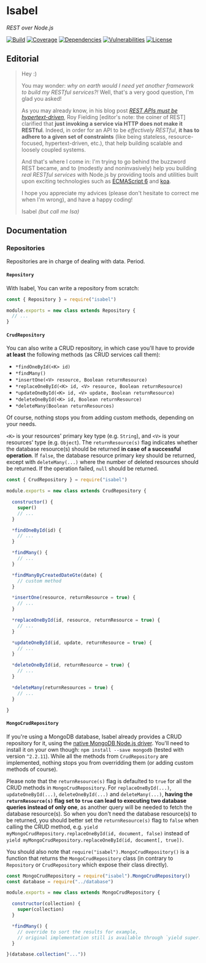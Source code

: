 # Isabel

*REST over Node.js*

[![Build](https://api.travis-ci.org/isabeljs/nodejs.svg?branch=develop)](https://travis-ci.org/isabeljs/nodejs)
[![Coverage](https://coveralls.io/repos/github/isabeljs/nodejs/badge.svg?branch=develop)](https://coveralls.io/github/isabeljs/nodejs?branch=develop)
[![Dependencies](https://david-dm.org/isabeljs/nodejs/status.svg)](https://david-dm.org/isabeljs/nodejs)
[![Vulnerabilities](https://snyk.io/test/github/isabeljs/nodejs/badge.svg)](https://snyk.io/test/github/isabeljs/nodejs)
[![License](https://img.shields.io/badge/license-MIT-brightgreen.svg?style=flat)](https://opensource.org/licenses/MIT)

## Editorial

> Hey :)
>
> You may wonder: *why on earth would I need yet another framework to build my RESTful services?!* Well, that's a very good question, I'm glad you asked!
>
> As you may already know, in his blog post *[REST APIs must be hypertext-driven](http://roy.gbiv.com/untangled/2008/rest-apis-must-be-hypertext-driven)*, Roy Fielding [editor's note: the coiner of REST] clarified that **just invoking a service via HTTP does not make it RESTful**. Indeed, in order for an API to be *effectively RESTful*, **it has to adhere to a given set of constraints** (like being stateless, resource-focused, hypertext-driven, etc.), that help building scalable and loosely coupled systems.
>
> And that's where I come in: I'm trying to go behind the buzzword REST became, and to (modestly and noninvasively) help you building *real RESTful services* with Node.js by providing tools and utilities built upon exciting technologies such as [ECMAScript 6](https://www.wikiwand.com/en/ECMAScript#/6th_Edition_-_ECMAScript_2015) and [koa](http://koajs.com/).
>
> I hope you appreciate my advices (please don't hesitate to correct me when I'm wrong), and have a happy coding!
>
> Isabel *(but call me Isa)*

## Documentation

### Repositories

Repositories are in charge of dealing with data. Period.

#### `Repository`

With Isabel, You can write a repository from scratch:

```js
const { Repository } = require("isabel")

module.exports = new class extends Repository {
  // ...
}
```

#### `CrudRepository`

You can also write a CRUD repository, in which case you'll have to provide **at least** the following methods (as CRUD services call them):

 - `*findOneById(<K> id)`
 - `*findMany()`
 - `*insertOne(<V> resource, Boolean returnResource)`
 - `*replaceOneById(<K> id, <V> resource, Boolean returnResource)`
 - `*updateOneById(<K> id, <V> update, Boolean returnResource)`
 - `*deleteOneById(<K> id, Boolean returnResource)`
 - `*deleteMany(Boolean returnResources)`

Of course, nothing stops you from adding custom methods, depending on your needs.

`<K>` is your resources' primary key type (e.g. `String`), and `<V>` is your resources' type (e.g. `Object`). The `returnResource(s)` flag indicates whether the database resource(s) should be returned **in case of a successful operation**. If `false`, the database resource primary key should be returned, except with `deleteMany(...)` where the number of deleted resources should be returned. If the operation failed, `null` should be returned.

```js
const { CrudRepository } = require("isabel")

module.exports = new class extends CrudRepository {

  constructor() {
    super()
    // ...
  }

  *findOneById(id) {
    // ...
  }

  *findMany() {
    // ...
  }

  *findManyByCreatedDateGte(date) {
    // custom method
  }

  *insertOne(resource, returnResource = true) {
    // ...
  }

  *replaceOneById(id, resource, returnResource = true) {
    // ...
  }

  *updateOneById(id, update, returnResource = true) {
    // ...
  }

  *deleteOneById(id, returnResource = true) {
    // ...
  }

  *deleteMany(returnResources = true) {
    // ...
  }

}
```

#### `MongoCrudRepository`

If you're using a MongoDB database, Isabel already provides a CRUD repository for it, using the [native MongoDB Node.js driver](https://mongodb.github.io/node-mongodb-native/). You'll need to install it on your own though: `npm install --save mongodb` (tested with version `^2.2.11`). While all the methods from `CrudRepository` are implemented, nothing stops you from overridding them (or adding custom methods of course).

Please note that the `returnResource(s)` flag is defaulted to `true` for all the CRUD methods in `MongoCrudRepository`. For `replaceOneById(...)`, `updateOneById(...)`, `deleteOneById(...)` and `deleteMany(...)`, **having the `returnResource(s)` flag set to `true` can lead to executing two database queries instead of only one**, as another query will be needed to fetch the database resource(s). So when you don't need the database resource(s) to be returned, you should better set the `returnResource(s)` flag to `false` when calling the CRUD method, e.g. `yield myMongoCrudRepository.replaceOneById(id, document, false)` instead of `yield myMongoCrudRepository.replaceOneById(id, document[, true])`.

You should also note that `require("isabel").MongoCrudRepository()` is a function that returns the `MongoCrudRepository` class (in contrary to `Repository` or `CrudRepository` which expose their class directly).

```js
const MongoCrudRepository = require("isabel").MongoCrudRepository()
const database = require("../database")

module.exports = new class extends MongoCrudRepository {

  constructor(collection) {
    super(collection)
  }

  *findMany() {
    // override to sort the results for example,
    // original implementation still is available through `yield super.findMany()`
  }

}(database.collection("..."))
```

